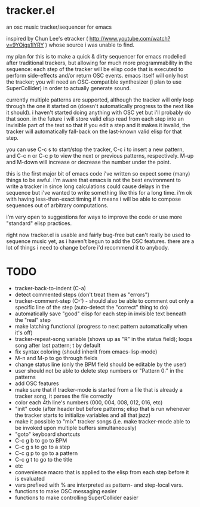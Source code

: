 tracker.el
==========

an osc music tracker/sequencer for emacs

inspired by Chun Lee's etracker ( http://www.youtube.com/watch?v=9YOigs1lYRY ) whose source i was unable to find.

my plan for this is to make a quick & dirty sequencer for emacs modelled after traditional trackers, but allowing for much more programmability in the sequence: each step of the tracker will be elisp code that is executed to perform side-effects and/or return OSC events. emacs itself will only host the tracker; you will need an OSC-compatible synthesizer (i plan to use SuperCollider) in order to actually generate sound.

currently multiple patterns are supported, although the tracker will only loop through the one it started on (doesn't automatically progress to the next like it should). i haven't started doing anything with OSC yet but i'll probably do that soon. in the future i will store valid elisp read from each step into an invisible part of the text so that if you edit a step and it makes it invalid, the tracker will automatically fall-back on the last-known valid elisp for that step.

you can use C-c s to start/stop the tracker, C-c i to insert a new pattern, and C-c n or C-c p to view the next or previous patterns, respectively. M-up and M-down will increase or decrease the number under the point.

this is the first major bit of emacs code i've written so expect some (many) things to be awful. i'm aware that emacs is not the best environment to write a tracker in since long calculations could cause delays in the sequence but i've wanted to write something like this for a long time. i'm ok with having less-than-exact timing if it means i will be able to compose sequences out of arbitrary computations.

i'm very open to suggestions for ways to improve the code or use more "standard" elisp practices.

right now tracker.el is usable and fairly bug-free but can't really be used to sequence music yet, as i haven't begun to add the OSC features. there are a lot of things i need to change before i'd recommend it to anybody.

TODO
====

* tracker-back-to-indent (C-a)
* detect commented steps (don't treat them as "errors")
* tracker-comment-step (C-') - should also be able to comment out only a specific line of the step (auto-detect the "correct" thing to do)
* automatically save "good" elisp for each step in invisible text beneath the "real" step
* make latching functional (progress to next pattern automatically when it's off)
* tracker-repeat-song variable (shows up as "R" in the status field); loops song after last pattern; t by default
* fix syntax coloring (should inherit from emacs-lisp-mode)
* M-n and M-p to go through fields
* change status line (only the BPM field should be editable by the user)
* user should not be able to delete step numbers or "Pattern 0:" in the patterns
* add OSC features
* make sure that if tracker-mode is started from a file that is already a tracker song, it parses the file correctly
* color each 4th line's numbers (000, 004, 008, 012, 016, etc)
* "init" code (after header but before patterns; elisp that is run whenever the tracker starts to initialize variables and all that jazz)
* make it possible to "mix" tracker songs (i.e. make tracker-mode able to be invoked upon multiple buffers simultaneously)
* "goto" keyboard shortcuts
 * C-c g b to go to BPM
 * C-c g s to go to a step
 * C-c g p to go to a pattern
 * C-c g t to go to the title
 * etc
* convenience macro that is applied to the elisp from each step before it is evaluated
 * vars prefixed with % are interpreted as pattern- and step-local vars.
 * functions to make OSC messaging easier
 * functions to make controlling SuperCollider easier
